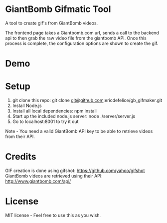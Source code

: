 # GiantBomb Gifmatic Tool

A tool to create gif's from GiantBomb videos.

The frontend page takes a Giantbomb.com url, sends a call to the backend api to then grab the raw video file from the giantbomb API.  Once this process is complete, the configuration options are shown to create the gif.

# Demo
 


# Setup

 1) git clone this repo: git clone git@github.com:ericdefelice/gb_gifmaker.git
 2) Install Node.js
 3) Install all local dependencies: npm install
 4) Start up the included node.js server: node ./server/server.js 
 5) Go to localhost:8001 to try it out

 Note - You need a valid GiantBomb API key to be able to retrieve videos from their API.

# Credits

 GIF creation is done using gifshot: https://github.com/yahoo/gifshot
 GiantBomb videos are retrieved using their API: http://www.giantbomb.com/api/
 
# License

 MIT license - Feel free to use this as you wish.

